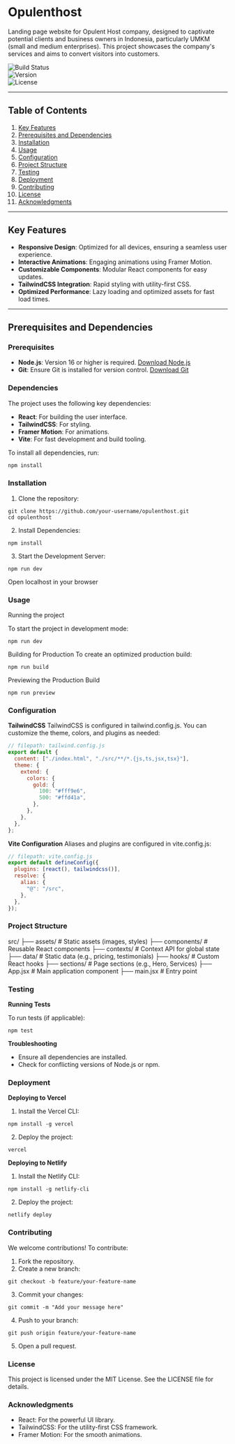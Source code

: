 # Opulenthost

Landing page website for Opulent Host company, designed to captivate potential clients and business owners in Indonesia, particularly UMKM (small and medium enterprises). This project showcases the company's services and aims to convert visitors into customers.

![Build Status](https://img.shields.io/badge/build-passing-brightgreen)  
![Version](https://img.shields.io/badge/version-1.0.0-blue)  
![License](https://img.shields.io/badge/license-MIT-green)

---

## Table of Contents

1. [Key Features](#key-features)
2. [Prerequisites and Dependencies](#prerequisites-and-dependencies)
3. [Installation](#installation)
4. [Usage](#usage)
5. [Configuration](#configuration)
6. [Project Structure](#project-structure)
7. [Testing](#testing)
8. [Deployment](#deployment)
9. [Contributing](#contributing)
10. [License](#license)
11. [Acknowledgments](#acknowledgments)

---

## Key Features

- **Responsive Design**: Optimized for all devices, ensuring a seamless user experience.
- **Interactive Animations**: Engaging animations using Framer Motion.
- **Customizable Components**: Modular React components for easy updates.
- **TailwindCSS Integration**: Rapid styling with utility-first CSS.
- **Optimized Performance**: Lazy loading and optimized assets for fast load times.

---

## Prerequisites and Dependencies

### Prerequisites

- **Node.js**: Version 16 or higher is required. [Download Node.js](https://nodejs.org/)
- **Git**: Ensure Git is installed for version control. [Download Git](https://git-scm.com/)

### Dependencies

The project uses the following key dependencies:

- **React**: For building the user interface.
- **TailwindCSS**: For styling.
- **Framer Motion**: For animations.
- **Vite**: For fast development and build tooling.

To install all dependencies, run:

```bash
npm install
```

### Installation

1. Clone the repository:

```shell
git clone https://github.com/your-username/opulenthost.git
cd opulenthost
```

2. Install Dependencies:

```shell
npm install
```

3. Start the Development Server:

```shell
npm run dev
```

Open localhost in your browser

### Usage

Running the project

To start the project in development mode:

```shell
npm run dev
```

Building for Production
To create an optimized production build:

```shell
npm run build
```

Previewing the Production Build

```shell
npm run preview
```

### Configuration

**TailwindCSS**
TailwindCSS is configured in tailwind.config.js. You can customize the theme, colors, and plugins as needed:

```javascript
// filepath: tailwind.config.js
export default {
  content: ["./index.html", "./src/**/*.{js,ts,jsx,tsx}"],
  theme: {
    extend: {
      colors: {
        gold: {
          100: "#fff9e6",
          500: "#ffd41a",
        },
      },
    },
  },
};
```

**Vite Configuration**
Aliases and plugins are configured in vite.config.js:

```javascript
// filepath: vite.config.js
export default defineConfig({
  plugins: [react(), tailwindcss()],
  resolve: {
    alias: {
      "@": "/src",
    },
  },
});
```

### Project Structure

src/
├── assets/ # Static assets (images, styles)
├── components/ # Reusable React components
├── contexts/ # Context API for global state
├── data/ # Static data (e.g., pricing, testimonials)
├── hooks/ # Custom React hooks
├── sections/ # Page sections (e.g., Hero, Services)
├── App.jsx # Main application component
├── main.jsx # Entry point

### Testing

**Running Tests**

To run tests (if applicable):

```shell
npm test
```

**Troubleshooting**

- Ensure all dependencies are installed.
- Check for conflicting versions of Node.js or npm.

### Deployment

**Deploying to Vercel**

1. Install the Vercel CLI:

```shell
npm install -g vercel
```

2. Deploy the project:

```shell
vercel
```

**Deploying to Netlify**

1. Install the Netlify CLI:

```shell
npm install -g netlify-cli
```

2. Deploy the project:

```shell
netlify deploy
```

### Contributing

We welcome contributions! To contribute:

1. Fork the repository.
2. Create a new branch:

```shell
git checkout -b feature/your-feature-name
```

3. Commit your changes:

```shell
git commit -m "Add your message here"
```

4. Push to your branch:

```shell
git push origin feature/your-feature-name
```

5. Open a pull request.

### License

This project is licensed under the MIT License. See the LICENSE file for details.

### Acknowledgments

- React: For the powerful UI library.
- TailwindCSS: For the utility-first CSS framework.
- Framer Motion: For the smooth animations.

